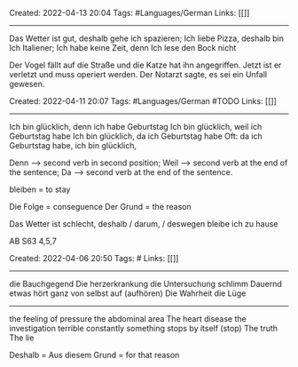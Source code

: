 Created: 2022-04-13 20:04
Tags: #Languages/German 
Links: [[]]
___
Das Wetter ist gut, deshalb gehe ich spazieren;
Ich liebe Pizza, deshalb bin Ich Italiener;
Ich habe keine Zeit, denn Ich lese den Bock nicht

Der Vogel fällt auf die Straße und die Katze hat ihn angegriffen. Jetzt ist er verletzt und muss operiert werden. Der Notarzt sagte, es sei ein Unfall gewesen.




Created: 2022-04-11 20:07
Tags: #Languages/German #TODO 
Links: [[]]
___
Ich bin glücklich, denn ich habe Geburtstag
Ich bin glücklich, weil ich Geburtstag habe
Ich bin glücklich, da ich Geburtstag habe
Oft: da ich Geburtstag habe, ich bin glücklich,

Denn --> second verb in second position;
Weil --> second verb at the end of the sentence;
Da --> second verb at the end of the sentence.

bleiben =  to stay

Die Folge = conseguence
Der Grund =  the reason

Das Wetter ist schlecht, deshalb / darum, / deswegen bleibe ich zu hause

AB S63 4,5,7


Created: 2022-04-06 20:50
Tags: #
Links: [[]]
___

die Bauchgegend
Die herzerkrankung
die Untersuchung
schlimm
Dauernd
etwas hört  ganz von selbst auf (aufhören)
Die Wahrheit 
die Lüge

---
the feeling of pressure
the abdominal area
The heart disease
the investigation
terrible
constantly
something stops by itself (stop)
The truth
The lie

Deshalb = Aus diesem Grund = for that reason 